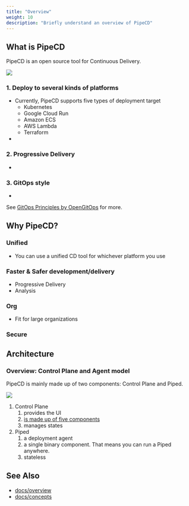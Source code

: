 ```yaml
---
title: "Overview"
weight: 10
description: "Briefly understand an overview of PipeCD"
---
```


## What is PipeCD

PipeCD is an open source tool for Continuous Delivery.

![](/images/10-overview/pipecd-explanation.png)

### 1. Deploy to several kinds of platforms
- Currently, PipeCD supports five types of deployment target
  - Kubernetes
  - Google Cloud Run
  - Amazon ECS
  - AWS Lambda
  - Terraform
- 

### 2. Progressive Delivery

- 

### 3. GitOps style
  
- 


See [GitOps Principles by OpenGitOps](https://opengitops.dev/#principles) for more.

## Why PipeCD?

### Unified

- You can use a unified CD tool for whichever platform you use
<!-- - Same deployment interface to deploy applications of any platform, including Kubernetes, Terraform, GCP Cloud Run, AWS Lambda, AWS ECS -->

### Faster & Safer development/delivery

- Progressive Delivery
- Analysis
<!-- - Insights show metrics like lead time, deployment frequency, MTTR and change failure rate to measure delivery performance
Automated deployment analysis to measure deployment impact based on metrics, logs, emitted requests
Automatically roll back to the previous state as soon as analysis or a pipeline stage fails -->


### Org

- Fit for large organizations
<!-- - Designed to manage thousands of cross-platform applications in multi-cloud for company scale but also work well for small projects -->

### Secure
<!-- 
- No deployment credentials are exposed or required outside the application cluster
- Credentials are not exposed outside the cluster and not saved in the Control Plane
- Piped makes only outbound requests and can run inside a restricted network
- Built-in secrets management -->


<!-- ### GitOps(??)

- Automatically detect configuration drifts.
-  -->








## Architecture

### Overview: Control Plane and Agent model

PipeCD is mainly made up of two components: Control Plane and Piped.

![](/images/10-overview/architecture-overview.png)

1. Control Plane
   1. provides the UI
   2. [is made up of five components](https://pipecd.dev/docs/user-guide/managing-controlplane/architecture-overview/)
   3. manages states 
2. Piped
   1. a deployment agent
   2. a single binary component. That means you can run a Piped anywhere.
   3. stateless


## See Also

- [docs/overview](https://pipecd.dev/docs/overview/)
- [docs/concepts](https://pipecd.dev/docs/concepts/)
